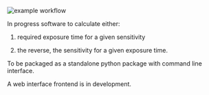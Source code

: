![example workflow](https://github.com/ukatc/AtLAST_sensitivity_calculator/actions/workflows/backend-tests.yml/badge.svg)


In progress software to calculate either:

1. required exposure time for a given sensitivity 

2. the reverse, the sensitivity for a given exposure time.

To be packaged as a standalone python package with command line interface.

A web interface frontend is in development.
